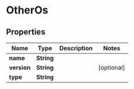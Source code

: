 

# OtherOs


## Properties

| Name | Type | Description | Notes |
|------------ | ------------- | ------------- | -------------|
|**name** | **String** |  |  |
|**version** | **String** |  |  [optional] |
|**type** | **String** |  |  |



